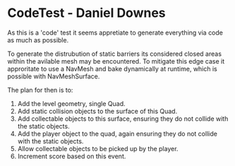 # CodeTest - Daniel Downes

As this is a 'code' test it seems appretiate to generate everything via code as much as possible.

To generate the distrubution of static barriers its considered closed areas within the avilable mesh
may be encountered. To mitigate this edge case it approritate to use a NavMesh and bake dynamically at 
runtime, which is possible with NavMeshSurface.

The plan for then is to:

1. Add the level geometry, single Quad.
2. Add static collision objects to the surface of this Quad.
3. Add collectable objects to this surface, ensuring they do not collide with the static objects.
4. Add the player object to the quad, again ensuring they do not collide with the static objects.
5. Allow collectable objects to be picked up by the player.
6. Increment score based on this event.
